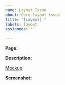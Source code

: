 ```yaml
---
name: Layout Issue
about: Core layout issue
title: "[Layout] "
labels: layout
assignees: ''

---
```


<!--
Provide the route that this feature lives on. e.g. /about-us
-->
**Page:** 

<!--
Provide a description of the scope of work for this ticket. The more detail the better.
-->
**Description:**

<!--
Provide a link to mockup if available
-->
[Mockup]()


<!--
Provide a screenshot from the mockup
-->
**Screenshot:**
